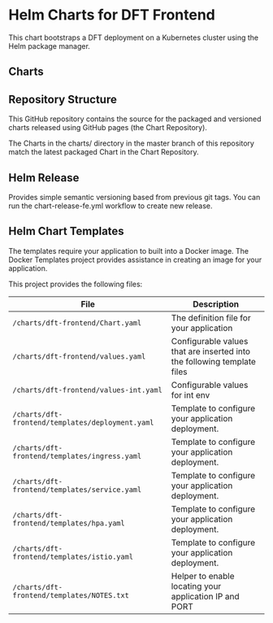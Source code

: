 # Helm Charts for DFT Frontend 

This chart bootstraps a DFT deployment on a Kubernetes cluster using the Helm package manager.


## Charts



## Repository Structure

This GitHub repository contains the source for the packaged and versioned charts released using GitHub pages (the Chart Repository).

The Charts in the charts/ directory in the master branch of this repository match the latest packaged Chart in the Chart Repository. 

## Helm Release
 
Provides simple semantic versioning based from previous git tags. You can run the chart-release-fe.yml workflow to create new release. 

## Helm Chart Templates

The templates require your application to built into a Docker image. The Docker Templates project provides assistance in creating an image for your application.

This project provides the following files:

| File                                              | Description                                                           |
|---------------------------------------------------|-----------------------------------------------------------------------|  
| `/charts/dft-frontend/Chart.yaml`                    | The definition file for your application                           | 
| `/charts/dft-frontend/values.yaml`                   | Configurable values that are inserted into the following template files    
| `/charts/dft-frontend/values-int.yaml`                  | Configurable values for int env     | 
| `/charts/dft-frontend/templates/deployment.yaml` | Template to configure your application deployment.                 |
| `/charts/dft-frontend/templates/ingress.yaml`     | Template to configure your application deployment.                 | 
| `/charts/dft-frontend/templates/service.yaml`        | Template to configure your application deployment.                 | 
| `/charts/dft-frontend/templates/hpa.yaml`            | Template to configure your application deployment.                 | 
| `/charts/dft-frontend/templates/istio.yaml`          | Template to configure your application deployment.                 | 
| `/charts/dft-frontend/templates/NOTES.txt`           | Helper to enable locating your application IP and PORT        | 
